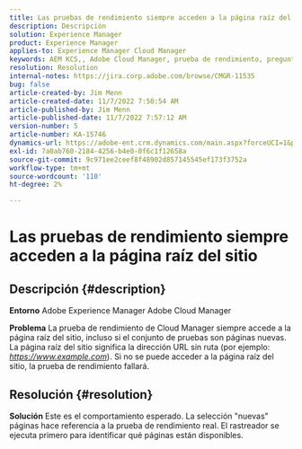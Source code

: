 ```yaml
---
title: Las pruebas de rendimiento siempre acceden a la página raíz del sitio
description: Descripción
solution: Experience Manager
product: Experience Manager
applies-to: Experience Manager Cloud Manager
keywords: AEM KCS,, Adobe Cloud Manager, prueba de rendimiento, preguntas frecuentes, Adobe Experience Manager, página raíz
resolution: Resolution
internal-notes: https://jira.corp.adobe.com/browse/CMGR-11535
bug: false
article-created-by: Jim Menn
article-created-date: 11/7/2022 7:50:54 AM
article-published-by: Jim Menn
article-published-date: 11/7/2022 7:57:12 AM
version-number: 5
article-number: KA-15746
dynamics-url: https://adobe-ent.crm.dynamics.com/main.aspx?forceUCI=1&pagetype=entityrecord&etn=knowledgearticle&id=f6cd19e2-705e-ed11-9561-6045bd0065f9
exl-id: 7a0ab760-2184-4256-b4e0-0f6c1f12658a
source-git-commit: 9c971ee2ceef8f48902d857145545ef173f3752a
workflow-type: tm+mt
source-wordcount: '110'
ht-degree: 2%

---
```


# Las pruebas de rendimiento siempre acceden a la página raíz del sitio

## Descripción {#description}


<b>Entorno</b>
Adobe Experience Manager Adobe Cloud Manager

<b>Problema</b>
La prueba de rendimiento de Cloud Manager siempre accede a la página raíz del sitio, incluso si el conjunto de pruebas son páginas nuevas.
La página raíz del sitio significa la dirección URL sin ruta (por ejemplo: *https://www.example.com*).
Si no se puede acceder a la página raíz del sitio, la prueba de rendimiento fallará.


## Resolución {#resolution}


<b>Solución</b>
Este es el comportamiento esperado.
La selección &quot;nuevas&quot; páginas hace referencia a la prueba de rendimiento real.
El rastreador se ejecuta primero para identificar qué páginas están disponibles.
